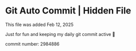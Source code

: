 # Git Auto Commit | Hidden File

This file was added Feb 12, 2025

Just for fun and keeping my daily git commit active 🤪

commit number: 2984886
